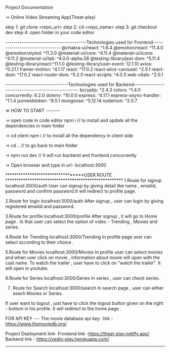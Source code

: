 Project Documentation


-> Online Video Streaming App(Theat-play)

step 1: git clone <repo_url>
step 2: cd <repo_name>
step 3: git checkout dev
step 4: open folder in your code editor

----------------------------------------Technologies used for Frontend--------------------------------
@chakra-ui/react: ^1.6.4
@emotion/react: ^11.4.0
@emotion/styled: ^11.3.0
@material-ui/core: ^4.11.4
@material-ui/icons: ^4.11.2
@material-ui/lab: ^4.0.0-alpha.58
@testing-library/jest-dom: ^5.11.4
@testing-library/react:^11.1.0
@testing-library/user-event: 12.1.10
axios: ^0.21.1
framer-motion: ^4.1.17
react: ^17.0.2
react-alice-carousel: ^2.5.1
react-dom: ^17.0.2
react-router-dom: ^5.2.0
react-scripts: ^4.0.3
web-vitals: ^2.0.1

-------------------------------Technologies used for Backend---------------------------------------------------
bcryptjs: ^2.4.3
colors: ^1.4.0
concurrently: 6.2.0
dotenv: ^10.0.0
express: ^4.17.1
express-async-handler: ^1.1.4
jsonwebtoken: ^8.5.1
mongoose: ^5.12.14
nodemon: ^2.0.7

=> HOW TO START -------

-> open code in code editor 
npm i               // to install and update all the dependencies in main folder

-> cd client
npm i               // to install all the dependency in client side

-> cd ..            // to go back to main folder

-> npm run dev     // it will run  backend and frontend concurrently

-> Open browser and type in url-
localhost:3000 



**********************************USER ROUTE *****************************************************
1.Route for signup
localhost:3000/auth
User can signup by giving detail like name , emailid, password and confirm password.It will redirect to profile page. 

2.Route for login
localhost:3000/auth
After signup , user can login by giving registered emailid and password.

3.Route for profile
localhost:3000/profile
After signup , it will go to Home page . In that user can select the option of video - Trending , Movies and series .

4.Route for Trending
localhost:3000/Trending
In profile page user can select according to their choice . 

5.Route for Movies
localhost:3000/Movies
In profile user can select movies and when user click on movie , information about movie will open with the cast name. To watch the trailer , user have to click on "watch the trailer". It will open in youtube.

6.Route for  Series
localhost:3000/Series
In series , user can check series.

7. Route for Search
localhost:3000/search
In search page , user can either seach Movies or Series. 

If user want to logout , just have to click the logout button given on the right - bottom in his profile. 
It will redirect to the home page . 

FOR API KEY  ---
 The movie database  api key- 
   link - https://www.themoviedb.org/

Project Deployment link- 
Frontend link -https://theat-play.netlify.app/
Backend link - https://vedio-play.herokuapp.com/




************************************************************************************************************************************************






